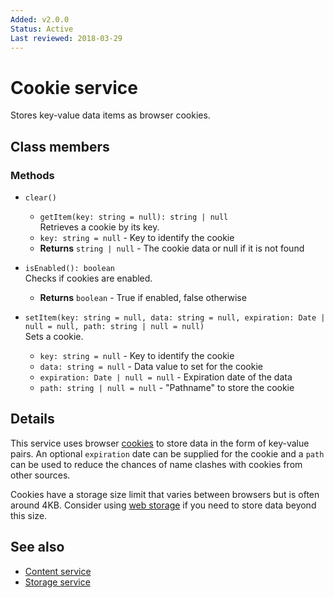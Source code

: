 ```yaml
---
Added: v2.0.0
Status: Active
Last reviewed: 2018-03-29
---
```


# Cookie service

Stores key-value data items as browser cookies.

## Class members

### Methods

-   `clear()`<br/>

    -   `getItem(key: string = null): string | null`<br/>
        Retrieves a cookie by its key.
    -   `key: string = null` -  Key to identify the cookie
    -   **Returns** `string | null` - The cookie data or null if it is not found

-   `isEnabled(): boolean`<br/>
    Checks if cookies are enabled.
    -   **Returns** `boolean` - True if enabled, false otherwise
-   `setItem(key: string = null, data: string = null, expiration: Date | null = null, path: string | null = null)`<br/>
    Sets a cookie.
    -   `key: string = null` -  Key to identify the cookie
    -   `data: string = null` -  Data value to set for the cookie
    -   `expiration: Date | null = null` -  Expiration date of the data
    -   `path: string | null = null` -  "Pathname" to store the cookie

## Details

This service uses browser [cookies](https://en.wikipedia.org/wiki/HTTP_cookie)
to store data in the form of key-value pairs. An optional `expiration` date can be
supplied for the cookie and a `path` can be used to reduce the chances of name
clashes with cookies from other sources.

Cookies have a storage size limit that varies between browsers but is often around
4KB. Consider using [web storage](storage.service.md) if you need to store data
beyond this size.

## See also

-   [Content service](content.service.md)
-   [Storage service](storage.service.md)
